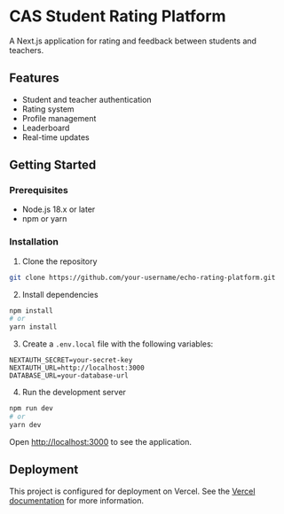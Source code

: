 # CAS Student Rating Platform

A Next.js application for rating and feedback between students and teachers.

## Features

- Student and teacher authentication
- Rating system
- Profile management
- Leaderboard
- Real-time updates

## Getting Started

### Prerequisites

- Node.js 18.x or later
- npm or yarn

### Installation

1. Clone the repository
```bash
git clone https://github.com/your-username/echo-rating-platform.git
```

2. Install dependencies
```bash
npm install
# or
yarn install
```

3. Create a `.env.local` file with the following variables:
```
NEXTAUTH_SECRET=your-secret-key
NEXTAUTH_URL=http://localhost:3000
DATABASE_URL=your-database-url
```

4. Run the development server
```bash
npm run dev
# or
yarn dev
```

Open [http://localhost:3000](http://localhost:3000) to see the application.

## Deployment

This project is configured for deployment on Vercel. See the [Vercel documentation](https://vercel.com/docs) for more information.
